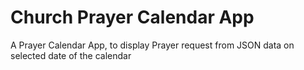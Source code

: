 # Church Prayer Calendar App
A Prayer Calendar App, to display Prayer request from JSON data on selected date of the calendar

